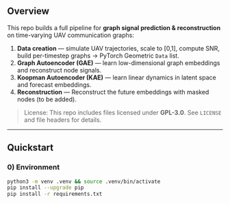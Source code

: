 ## Overview

This repo builds a full pipeline for **graph signal prediction & reconstruction** on time-varying UAV communication graphs:

1) **Data creation** — simulate UAV trajectories, scale to [0,1], compute SNR, build per-timestep graphs → PyTorch Geometric `Data` list.  
2) **Graph Autoencoder (GAE)** — learn low-dimensional graph embeddings and reconstruct node signals.  
3) **Koopman Autoencoder (KAE)** — learn linear dynamics in latent space and forecast embeddings.
4) **Reconstruction** — Reconstruct the future embeddings with masked nodes (to be added). 

> License: This repo includes files licensed under **GPL-3.0**. See `LICENSE` and file headers for details.

---

## Quickstart

### 0) Environment

```bash
python3 -m venv .venv && source .venv/bin/activate
pip install --upgrade pip
pip install -r requirements.txt
